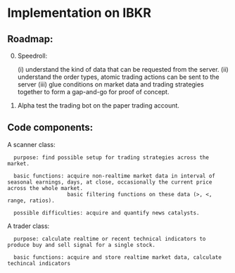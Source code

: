 # Implementation on IBKR

## Roadmap:

0. Speedroll:

      (i) understand the kind of data that can be requested from the server.
      (ii) understand the order types, atomic trading actions can be sent to the server
      (iii) glue conditions on market data and trading strategies together to form a gap-and-go for proof of concept.

1. Alpha test the trading bot on the paper trading account.

## Code components:

A scanner class:

      purpose: find possible setup for trading strategies across the market.
      
      basic functions: acquire non-realtime market data in interval of seasonal earnings, days, at close, occasionally the current price across the whole market.
                       basic filtering functions on these data (>, <, range, ratios).
                       
      possible difficulties: acquire and quantify news catalysts.

A trader class:

      purpose: calculate realtime or recent technical indicators to produce buy and sell signal for a single stock.
      
      basic functions: acquire and store realtime market data, calculate techincal indicators
